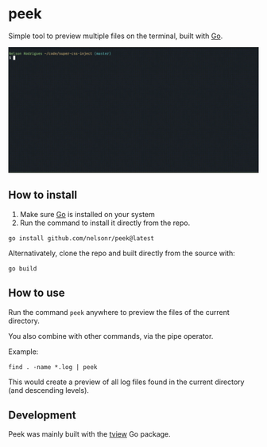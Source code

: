 # peek

Simple tool to preview multiple files on the terminal, built with
[Go](https://go.dev).

![](preview.gif)

## How to install

1. Make sure [Go](https://go.dev) is installed on your system
2. Run the command to install it directly from the repo.

```
go install github.com/nelsonr/peek@latest
```

Alternativately, clone the repo and built directly from the source with:

```
go build
```

## How to use

Run the command `peek` anywhere to preview the files of the current directory.

You also combine with other commands, via the pipe operator.

Example:

```
find . -name *.log | peek
```

This would create a preview of all log files found in the current directory (and
descending levels).

## Development

Peek was mainly built with the [tview](https://pkg.go.dev/github.com/rivo/tview)
Go package.
